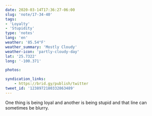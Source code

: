 ```yaml
---
date: 2020-03-14T17:36:27-06:00
slug: 'note/17-34-40'
tags:
- 'Loyalty'
- 'Stupidity'
type: 'notes'
lang: 'en'
weather: '85.54°F'
weather_summary: 'Mostly Cloudy'
weather-icon: 'partly-cloudy-day'
lat: '25.7322'
long: '-100.371'

photos:

syndication_links:
    - https://brid.gy/publish/twitter
tweet_id: '1238972180332863489'
---
```

One thing is being loyal and another is being stupid and that line can sometimes be blurry.

 